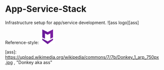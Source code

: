 # App-Service-Stack 
Infrastructure setup for app/service development. 
![ass logo][ass]

Reference-style: 
![alt text][logo]



[logo]: https://github.com/adam-p/markdown-here/raw/master/src/common/images/icon48.png "Logo Title Text 2"





[ass]: https://upload.wikimedia.org/wikipedia/commons/7/7b/Donkey_1_arp_750px.jpg , "Donkey aka ass"


